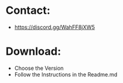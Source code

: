 # Contact:
- https://discord.gg/WahFF8jXW5 
# Download:
- Choose the Version
- Follow the Instructions in the Readme.md
